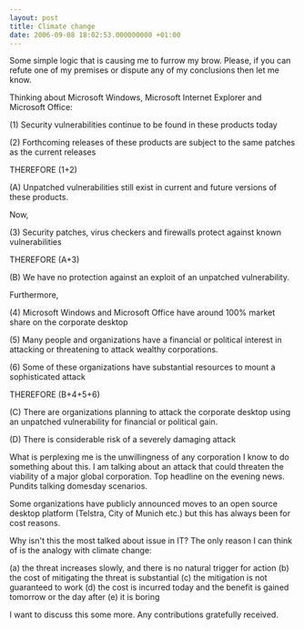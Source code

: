 ```yaml
---
layout: post
title: Climate change
date: 2006-09-08 18:02:53.000000000 +01:00
---
```

Some simple logic that is causing me to furrow my brow. Please, if you can refute one of my premises or dispute any of my conclusions then let me know.

Thinking about Microsoft Windows, Microsoft Internet Explorer and Microsoft Office:

(1) Security vulnerabilities continue to be found in these products today

(2) Forthcoming releases of these products are subject to the same patches as the current releases

THEREFORE (1+2)

(A) Unpatched vulnerabilities still exist in current and future versions of these products.

Now,

(3) Security patches, virus checkers and firewalls protect against known vulnerabilities

THEREFORE (A+3)

(B) We have no protection against an exploit of an unpatched vulnerability.

Furthermore,

(4) Microsoft Windows and Microsoft Office have around 100% market share on the corporate desktop

(5) Many people and organizations have a financial or political interest in attacking or threatening to attack wealthy corporations.

(6) Some of these organizations have substantial resources to mount a sophisticated attack

THEREFORE (B+4+5+6)

(C) There are organizations planning to attack the corporate desktop using an unpatched vulnerability for financial or political gain.

(D) There is considerable risk of a severely damaging attack

What is perplexing me is the unwillingness of any corporation I know to do something about this. I am talking about an attack that could threaten the viability of a major global corporation. Top headline on the evening news. Pundits talking domesday scenarios.

Some organizations have publicly announced moves to an open source desktop platform (Telstra, City of Munich etc.) but this has always been for cost reasons.

Why isn't this the most talked about issue in IT? The only reason I can think of is the analogy with climate change:

(a) the threat increases slowly, and there is no natural trigger for action
(b) the cost of mitigating the threat is substantial
(c) the mitigation is not guaranteed to work
(d) the cost is incurred today and the benefit is gained tomorrow or the day after
(e) it is boring

I want to discuss this some more. Any contributions gratefully received.
